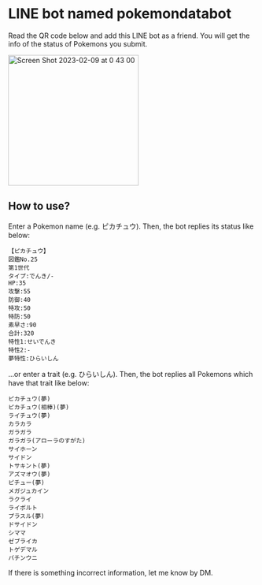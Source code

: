 # LINE bot named pokemondatabot

Read the QR code below and add this LINE bot as a friend.
You will get the info of the status of Pokemons you submit.

<img width="265" alt="Screen Shot 2023-02-09 at 0 43 00" src="https://user-images.githubusercontent.com/69415488/217579094-01e684e4-6734-4366-ad38-1ca35f006520.png">

## How to use?

Enter a Pokemon name (e.g. ピカチュウ).
Then, the bot replies its status like below:

```
【ピカチュウ】
図鑑No.25
第1世代
タイプ:でんき/-
HP:35
攻撃:55
防御:40
特攻:50
特防:50
素早さ:90
合計:320
特性1:せいでんき
特性2:-
夢特性:ひらいしん
```

...or enter a trait (e.g. ひらいしん).
Then, the bot replies all Pokemons which have that trait like below:

```
ピカチュウ(夢)
ピカチュウ(相棒)(夢)
ライチュウ(夢)
カラカラ
ガラガラ
ガラガラ(アローラのすがた)
サイホーン
サイドン
トサキント(夢)
アズマオウ(夢)
ピチュー(夢)
メガジュカイン
ラクライ
ライボルト
プラスル(夢)
ドサイドン
シママ
ゼブライカ
トゲデマル
バチンウニ
```

If there is something incorrect information, let me know by DM.